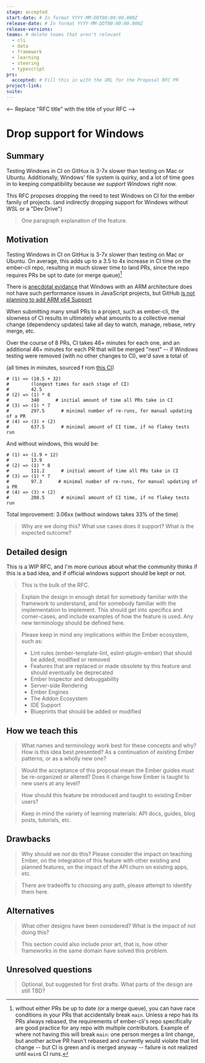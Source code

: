 ```yaml
---
stage: accepted
start-date: # In format YYYY-MM-DDT00:00:00.000Z
release-date: # In format YYYY-MM-DDT00:00:00.000Z
release-versions:
teams: # delete teams that aren't relevant
  - cli
  - data
  - framework
  - learning
  - steering
  - typescript
prs:
  accepted: # Fill this in with the URL for the Proposal RFC PR
project-link:
suite: 
---
```


<!--- 
Directions for above: 

stage: Leave as is
start-date: Fill in with today's date, 2032-12-01T00:00:00.000Z
release-date: Leave as is
release-versions: Leave as is
teams: Include only the [team(s)](README.md#relevant-teams) for which this RFC applies
prs:
  accepted: Fill this in with the URL for the Proposal RFC PR
project-link: Leave as is
suite: Leave as is
-->

<-- Replace "RFC title" with the title of your RFC -->
# Drop support for Windows 

## Summary

Testing Windows in CI on GitHux is 3-7x slower than testing on Mac or Ubuntu. 
Additionally, Windows' file system is quirky, and a lot of time goes in to keeping compatibility because _we support Windows_ right now.

This RFC proposes dropping the need to test Windows on CI for the ember family of projects. 
(and indirectly dropping support for Windows without WSL or a "Dev Drive")
> One paragraph explanation of the feature.

## Motivation

Testing Windows in CI on GitHux is 3-7x slower than testing on Mac or Ubuntu. 
On average, this adds up to a 3.5 to 4x increase in CI time on the ember-cli repo, resulting in much slower time to land PRs, since the repo requires PRs be upt to date (or merge queue)[^ci-health]

There is [anecdotal evidance](https://x.com/wojtekmaj91/status/1810741430413054300) that Windows with an ARM architecture does not have such performance issues in JavaScript projects, but GitHub [is not planning to add ARM x64 Support](https://github.com/actions/runner-images/issues/768)

[^ci-health]: without either PRs be up to date (or a merge queue), you can have race conditions in your PRs that accidentally break `main`. Unless a repo has its PRs always rebased, the requirements of ember-cli's repo specifically are good practice for any repo with multiple contributors. Example of where not having this will break `main`: one person merges a lint change, but another active PR hasn't rebased and currently would violate that lint change -- but CI is green and is merged anyway -- failure is not realized until `main`s CI runs. 


When submitting many small PRs to a project, such as ember-cli, the slowness of CI results in ultimately what amounts to a collective menial change (dependency updates) take all day to watch, manage, rebase, retry merge, etc. 

Over the course of 8 PRs, CI takes 46+ minutes for each one, and an additional 46+ minutes for each PR that will be merged "next" -- if Windows testing were removed (with no other changes to CI), we'd save a total of


(all times in minutes, sourced f rom [this CI](https://github.com/ember-cli/ember-cli/actions/runs/9862588536))

```
# (1) => (10.5 + 32)
#        (longest times for each stage of CI) 
#        42.5
# (2) => (1) * 8 
#        340      # initial amount of time all PRs take in CI
# (3) => (1) * 7 
#        297.5      # minimal number of re-runs, for manual updating of a PR 
# (4) => (3) + (2)
#        637.5      # minimal amount of CI time, if no flakey tests run
```


And without windows, this would be: 
```
# (1) => (1.9 + 12)
#        13.9
# (2) => (1) * 8 
#        111.2      # initial amount of time all PRs take in CI
# (3) => (1) * 7 
#        97.3      # minimal number of re-runs, for manual updating of a PR 
# (4) => (3) + (2)
#        208.5      # minimal amount of CI time, if no flakey tests run
```

Total improvement: 3.06xx (without windows takes 33% of the time)



> Why are we doing this? What use cases does it support? What is the expected
outcome?

## Detailed design

This is a WIP RFC, and I'm more curious about what the community thinks if this is a bad idea, and if official windows support should be kept or not.

> This is the bulk of the RFC.

> Explain the design in enough detail for somebody
familiar with the framework to understand, and for somebody familiar with the
implementation to implement. This should get into specifics and corner-cases,
and include examples of how the feature is used. Any new terminology should be
defined here. 

> Please keep in mind any implications within the Ember ecosystem, such as:
> - Lint rules (ember-template-lint, eslint-plugin-ember) that should be added, modified or removed
> - Features that are replaced or made obsolete by this feature and should eventually be deprecated
> - Ember Inspector and debuggability
> - Server-side Rendering
> - Ember Engines
> - The Addon Ecosystem
> - IDE Support
> - Blueprints that should be added or modified

## How we teach this

> What names and terminology work best for these concepts and why? How is this
idea best presented? As a continuation of existing Ember patterns, or as a
wholly new one?

> Would the acceptance of this proposal mean the Ember guides must be
re-organized or altered? Does it change how Ember is taught to new users
at any level?

> How should this feature be introduced and taught to existing Ember
users?

> Keep in mind the variety of learning materials: API docs, guides, blog posts, tutorials, etc.

## Drawbacks

> Why should we *not* do this? Please consider the impact on teaching Ember,
on the integration of this feature with other existing and planned features,
on the impact of the API churn on existing apps, etc.

> There are tradeoffs to choosing any path, please attempt to identify them here.

## Alternatives

> What other designs have been considered? What is the impact of not doing this?

> This section could also include prior art, that is, how other frameworks in the same domain have solved this problem.

## Unresolved questions

> Optional, but suggested for first drafts. What parts of the design are still
TBD?

